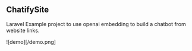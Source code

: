 ## ChatifySite

Laravel Example project to use openai embedding to build a chatbot from website links.

![demo][/demo.png]
